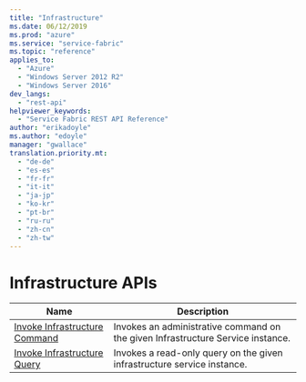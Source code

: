```yaml
---
title: "Infrastructure"
ms.date: 06/12/2019
ms.prod: "azure"
ms.service: "service-fabric"
ms.topic: "reference"
applies_to: 
  - "Azure"
  - "Windows Server 2012 R2"
  - "Windows Server 2016"
dev_langs: 
  - "rest-api"
helpviewer_keywords: 
  - "Service Fabric REST API Reference"
author: "erikadoyle"
ms.author: "edoyle"
manager: "gwallace"
translation.priority.mt: 
  - "de-de"
  - "es-es"
  - "fr-fr"
  - "it-it"
  - "ja-jp"
  - "ko-kr"
  - "pt-br"
  - "ru-ru"
  - "zh-cn"
  - "zh-tw"
---
```

# Infrastructure APIs

| Name | Description |
| --- | --- |
| [Invoke Infrastructure Command](sfclient-v65-api-invokeinfrastructurecommand.md) | Invokes an administrative command on the given Infrastructure Service instance.<br/> |
| [Invoke Infrastructure Query](sfclient-v65-api-invokeinfrastructurequery.md) | Invokes a read-only query on the given infrastructure service instance.<br/> |

